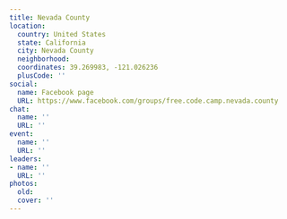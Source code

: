 ```yaml
---
title: Nevada County
location:
  country: United States
  state: California
  city: Nevada County
  neighborhood: 
  coordinates: 39.269983, -121.026236
  plusCode: ''
social:
  name: Facebook page
  URL: https://www.facebook.com/groups/free.code.camp.nevada.county
chat:
  name: ''
  URL: ''
event:
  name: ''
  URL: ''
leaders:
- name: ''
  URL: ''
photos:
  old: 
  cover: ''
---
```

